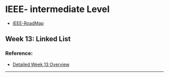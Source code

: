 # IEEE- intermediate Level
- [IEEE-RoadMap](https://github.com/ayabedair/EMBEDDED-ROADMAP-IEEE/tree/Master)

## Week 13: **Linked List**
### Reference:  
- [Detailed Week 13 Overview](https://github.com/Menna-Harby/IEEE--intermediate-Level/blob/9bcf2667b7003d351f41e8b7e5f3e1b58f23a95d/Week13/README.md)
  
---
